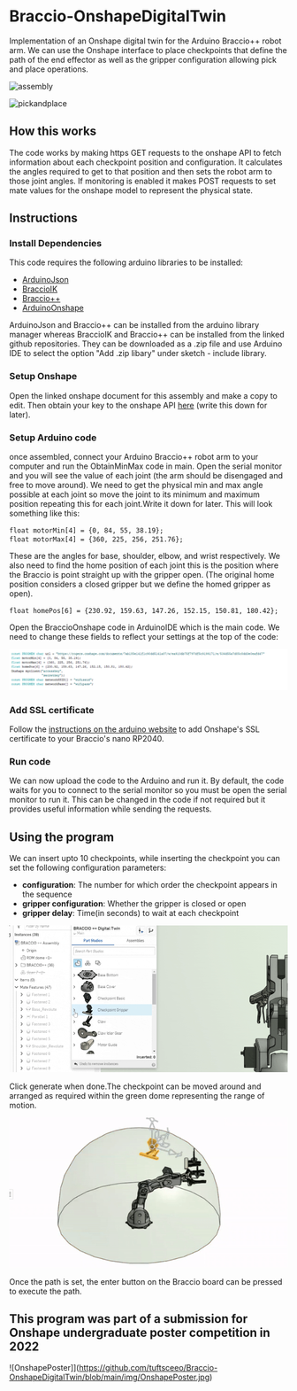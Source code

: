 # Braccio-OnshapeDigitalTwin
Implementation of an Onshape digital twin for the Arduino Braccio++ robot arm. We can use the Onshape interface to place checkpoints that define the path of the end effector as well as the gripper configuration allowing pick and place operations.

![assembly](https://github.com/tuftsceeo/Braccio-OnshapeDigitalTwin/blob/main/img/assembly.gif)

![pickandplace](https://github.com/tuftsceeo/Braccio-OnshapeDigitalTwin/blob/main/img/pickandplace.gif)

## How this works
The code works by making https GET requests to the onshape API to fetch information about each checkpoint position and configuration. It calculates the angles required to get to that position and then sets the robot arm to those joint angles. If monitoring is enabled it makes POST requests to set mate values for the onshape model to represent the physical state.


## Instructions
### Install Dependencies
This code requires the following arduino libraries to be installed:
* [ArduinoJson](https://arduinojson.org/)
* [BraccioIK](https://github.com/tuftsceeo/Braccio-InverseKinematics/tree/main/BraccioIK)
* [Braccio++](https://github.com/arduino-libraries/Arduino_Braccio_plusplus)
* [ArduinoOnshape](https://github.com/tuftsceeo/OnshapeArduino)

ArduinoJson and Braccio++ can be installed from the arduino library manager whereas BraccioIK and Braccio++ can be installed from the linked github repositories. They can be downloaded as a .zip file and use Arduino IDE to select the option "Add .zip libary" under sketch - include library.
### Setup Onshape
Open the linked onshape document for this assembly and make a copy to edit. Then obtain your key to the onshape API [here](https://dev-portal.onshape.com/keys) (write this down for later).
### Setup Arduino code
once assembled, connect your Arduino Braccio++ robot arm to your computer and run the ObtainMinMax code in main. Open the serial monitor and you will see the value of each joint (the arm should be disengaged and free to move around). We need to get the physical min and max angle possible at each joint so move the joint to its minimum and maximum position repeating this for each joint.Write it down for later. This will look something like this: 

```
float motorMin[4] = {0, 84, 55, 38.19};
float motorMax[4] = {360, 225, 256, 251.76};
```
These are the angles for base, shoulder, elbow, and wrist respectively. We also need to find the home position of each joint this is the position where the Braccio is point straight up with the gripper open. (The original home position considers a closed gripper but we define the homed gripper as open).

```
float homePos[6] = {230.92, 159.63, 147.26, 152.15, 150.81, 180.42};
```

Open the BraccioOnshape code in ArduinoIDE which is the main code. We need to change these fields to reflect your settings at the top of the code:

![settings](https://github.com/tuftsceeo/Braccio-OnshapeDigitalTwin/blob/main/img/settings.png)

### Add SSL certificate
Follow the [instructions on the arduino website](https://support.arduino.cc/hc/en-us/articles/360016119219-How-to-add-certificates-to-Wifi-Nina-Wifi-101-Modules-) to add Onshape's SSL certificate to your Braccio's nano RP2040.

### Run code
We can now upload the code to the Arduino and run it. By default, the code waits for you to connect to the serial monitor so you must be open the serial monitor to run it. This can be changed in the code if not required but it provides useful information while sending the requests.

## Using the program

We can insert upto 10 checkpoints, while inserting the checkpoint you can set the following configuration parameters:
* **configuration**: The number for which order the checkpoint appears in the sequence
* **gripper configuration**: Whether the gripper is closed or open
* **gripper delay**: Time(in seconds) to wait at each checkpoint

![gripper](https://github.com/tuftsceeo/Braccio-OnshapeDigitalTwin/blob/main/img/gripper.gif)

Click generate when done.The checkpoint can be moved around and arranged as required within the green dome representing the range of motion.

![dome](https://github.com/tuftsceeo/Braccio-OnshapeDigitalTwin/blob/main/img/dome.gif)

Once the path is set, the enter button on the Braccio board can be pressed to execute the path.

## This program was part of a submission for Onshape undergraduate poster competition in 2022

![OnshapePoster]](https://github.com/tuftsceeo/Braccio-OnshapeDigitalTwin/blob/main/img/OnshapePoster.jpg)
